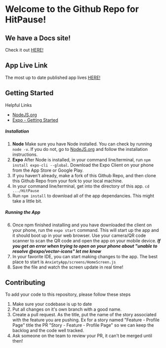 # Welcome to the Github Repo for HitPause! 

## We have a Docs site!
Check it out [HERE!](https://stupefied-brown-18fe4f.netlify.app)
## App Live Link
The most up to date published app lives [HERE!](https://expo.io/@drewpoo99/hitpause)
## Getting Started
Helpful Links
- [NodeJS.org](https://nodejs.org/en/)
- [Expo - Getting Started](https://expo.io/learn)
##### Installation
1. **Node** Make sure you have Node installed. You can check by running `node -v`. If you do not, go to [NodeJS.org](https://nodejs.org/en/) and follow the installation instructions.
2. **Expo** After Node is installed, in your command line/terminal, run `npm install expo-cli --global`. Download the Expo Client on your phone from the App Store or Google Play.
3. If you haven't already, make a fork of this Github Repo, and then clone this Github Repo from your fork to your local machine. 
4. In your command line/terminal, get into the directory of this app. `cd .../HitPause` 
5. Run `npm install` to download all of the app dependancies. This might take a little bit. 

##### Running the App
6. Once npm finished installing and you have downloaded the client on your phone, run the `expo start` command. This will start up the app and it should boot up in your web browser. Use your camera/QR code scanner to scan the QR code and open the app on your mobile device. 
***If you get an error when trying to open on your phone about "unable to resolve @expo/vector-icons" let me know***
7. In your favorite IDE, you can start making changes to the app. The best place to start is `AnxietyApp/screens/HomeScreen.js`
8. Save the file and watch the screen update in real time! 

## Contributing
To add your code to this repository, please follow these steps
1. Make sure your codebase is up to date
2. Put all changes on it's own branch with a good name. 
3. Create a pull request. As the title, put the name of the story associated with the feature you are pushing. Ex for a story named "Feature - Profile Page" title the PR "Story - Feature - Profile Page" so we can keep the backlog and the code well tracked. 
4. Ask someone on the team to review your PR, it can't be merged until then! 
